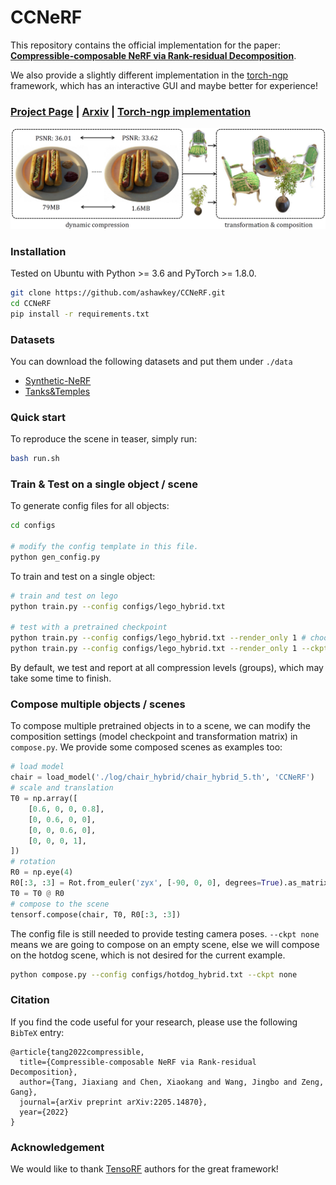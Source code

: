 # CCNeRF

This repository contains the official implementation for the paper: __[Compressible-composable NeRF via Rank-residual Decomposition](https://arxiv.org/abs/2205.14870)__.

We also provide a slightly different implementation in the [torch-ngp](https://github.com/ashawkey/torch-ngp) framework, which has an interactive GUI and maybe better for experience!

### [Project Page](https://ashawkey.github.io/ccnerf/) | [Arxiv](https://arxiv.org/abs/2205.14870) | [Torch-ngp implementation](https://github.com/ashawkey/torch-ngp)

![teaser](assets/teaser.png)

### Installation

Tested on Ubuntu with Python >= 3.6 and PyTorch >= 1.8.0.

```bash
git clone https://github.com/ashawkey/CCNeRF.git
cd CCNeRF
pip install -r requirements.txt 
```

### Datasets

You can download the following datasets and put them under `./data`

* [Synthetic-NeRF](https://drive.google.com/drive/folders/128yBriW1IG_3NJ5Rp7APSTZsJqdJdfc1)
* [Tanks&Temples](https://dl.fbaipublicfiles.com/nsvf/dataset/TanksAndTemple.zip)

### Quick start

To reproduce the scene in teaser, simply run: 
```bash 
bash run.sh
```

### Train & Test on a single object / scene

To generate config files for all objects:

```bash
cd configs

# modify the config template in this file.
python gen_config.py 
```

To train and test on a single object:

```bash
# train and test on lego
python train.py --config configs/lego_hybrid.txt

# test with a pretrained checkpoint
python train.py --config configs/lego_hybrid.txt --render_only 1 # choose the default ckpt
python train.py --config configs/lego_hybrid.txt --render_only 1 --ckpt path/to/ckpt # speficy ckpt path
```

By default, we test and report at all compression levels (groups), which may take some time to finish.

### Compose multiple objects / scenes

To compose multiple pretrained objects in to a scene, we can modify the composition settings (model checkpoint and transformation matrix) in `compose.py`.
We provide some composed scenes as examples too:

```python
# load model
chair = load_model('./log/chair_hybrid/chair_hybrid_5.th', 'CCNeRF')
# scale and translation
T0 = np.array([
    [0.6, 0, 0, 0.8],
    [0, 0.6, 0, 0],
    [0, 0, 0.6, 0],
    [0, 0, 0, 1],
])
# rotation
R0 = np.eye(4)
R0[:3, :3] = Rot.from_euler('zyx', [-90, 0, 0], degrees=True).as_matrix()
T0 = T0 @ R0
# compose to the scene
tensorf.compose(chair, T0, R0[:3, :3])
```

The config file is still needed to provide testing camera poses.
`--ckpt none` means we are going to compose on an empty scene, else we will compose on the hotdog scene, which is not desired for the current example.
```bash
python compose.py --config configs/hotdog_hybrid.txt --ckpt none
```

### Citation

If you find the code useful for your research, please use the following `BibTeX` entry:
```
@article{tang2022compressible,
  title={Compressible-composable NeRF via Rank-residual Decomposition},
  author={Tang, Jiaxiang and Chen, Xiaokang and Wang, Jingbo and Zeng, Gang},
  journal={arXiv preprint arXiv:2205.14870},
  year={2022}
}
```

### Acknowledgement
We would like to thank [TensoRF](https://github.com/apchenstu/TensoRF) authors for the great framework!
